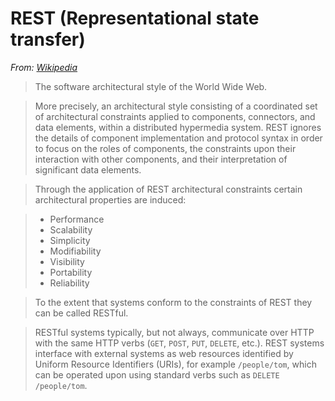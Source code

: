# REST (Representational state transfer)

*From: [Wikipedia](https://en.wikipedia.org/wiki/Representational_state_transfer)*

> The software architectural style of the World Wide Web.

> More precisely, an architectural style consisting of a coordinated set of architectural constraints applied to components, connectors, and data elements, within a distributed hypermedia system. REST ignores the details of component implementation and protocol syntax in order to focus on the roles of components, the constraints upon their interaction with other components, and their interpretation of significant data elements.

> Through the application of REST architectural constraints certain architectural properties are induced:

> -   Performance
> -   Scalability
> -   Simplicity
> -   Modifiability
> -   Visibility
> -   Portability
> -   Reliability

> To the extent that systems conform to the constraints of REST they can be called RESTful.

> RESTful systems typically, but not always, communicate over HTTP with the same HTTP verbs (`GET`, `POST`, `PUT`, `DELETE`, etc.). REST systems interface with external systems as web resources identified by Uniform Resource Identifiers (URIs), for example `/people/tom`, which can be operated upon using standard verbs such as `DELETE` `/people/tom`.
